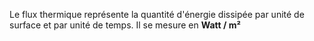 Le flux thermique représente la quantité d'énergie dissipée par unité de surface et par unité de temps. Il se mesure en **Watt / m²**

